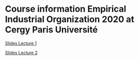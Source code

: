 # Course information Empirical Industrial Organization 2020 at Cergy Paris Université

[Slides Lecture 1](empiricalio1.pdf)

[Slides Lecture 2](empiricalio2.pdf)

